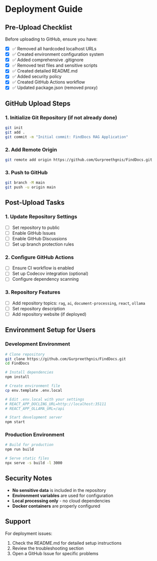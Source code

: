 # Deployment Guide

## Pre-Upload Checklist

Before uploading to GitHub, ensure you have:

- [x] ✅ Removed all hardcoded localhost URLs
- [x] ✅ Created environment configuration system
- [x] ✅ Added comprehensive .gitignore
- [x] ✅ Removed test files and sensitive scripts
- [x] ✅ Created detailed README.md
- [x] ✅ Added security policy
- [x] ✅ Created GitHub Actions workflow
- [x] ✅ Updated package.json (removed proxy)

## GitHub Upload Steps

### 1. Initialize Git Repository (if not already done)

```bash
git init
git add .
git commit -m "Initial commit: FindDocs RAG Application"
```

### 2. Add Remote Origin

```bash
git remote add origin https://github.com/Gurpreethgnis/FindDocs.git
```

### 3. Push to GitHub

```bash
git branch -M main
git push -u origin main
```

## Post-Upload Tasks

### 1. Update Repository Settings

- [ ] Set repository to public
- [ ] Enable GitHub Issues
- [ ] Enable GitHub Discussions
- [ ] Set up branch protection rules

### 2. Configure GitHub Actions

- [ ] Ensure CI workflow is enabled
- [ ] Set up Codecov integration (optional)
- [ ] Configure dependency scanning

### 3. Repository Features

- [ ] Add repository topics: `rag`, `ai`, `document-processing`, `react`, `ollama`
- [ ] Set repository description
- [ ] Add repository website (if deployed)

## Environment Setup for Users

### Development Environment

```bash
# Clone repository
git clone https://github.com/Gurpreethgnis/FindDocs.git
cd FindDocs

# Install dependencies
npm install

# Create environment file
cp env.template .env.local

# Edit .env.local with your settings
# REACT_APP_DOCLING_URL=http://localhost:35111
# REACT_APP_OLLAMA_URL=/api

# Start development server
npm start
```

### Production Environment

```bash
# Build for production
npm run build

# Serve static files
npx serve -s build -l 3000
```

## Security Notes

- **No sensitive data** is included in the repository
- **Environment variables** are used for configuration
- **Local processing only** - no cloud dependencies
- **Docker containers** are properly configured

## Support

For deployment issues:
1. Check the README.md for detailed setup instructions
2. Review the troubleshooting section
3. Open a GitHub Issue for specific problems
